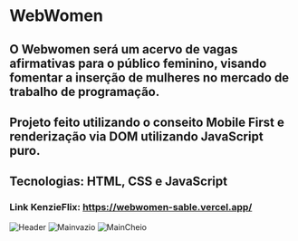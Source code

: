 # WebWomen
## O Webwomen será um acervo de vagas afirmativas para o público feminino, visando fomentar a inserção de mulheres no mercado de trabalho de programação.
## Projeto feito utilizando o conseito Mobile First e renderização via DOM utilizando JavaScript puro.
## Tecnologias: HTML, CSS e JavaScript


### Link KenzieFlix: https://webwomen-sable.vercel.app/




![Header](https://user-images.githubusercontent.com/110185110/218086652-4c787385-3c8d-455f-babc-f4e86f38eace.PNG)
![Mainvazio](https://user-images.githubusercontent.com/110185110/218086893-096d2502-fd75-4280-894d-06dfcfd4ca49.PNG)
![MainCheio](https://user-images.githubusercontent.com/110185110/218086762-d1752760-8034-47d7-b272-b2a3d9c417c5.PNG)


